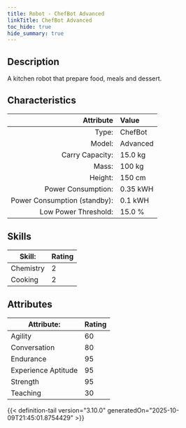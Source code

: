 ```yaml
---
title: Robot - ChefBot Advanced
linkTitle: ChefBot Advanced
toc_hide: true
hide_summary: true
---
```

<!-- This is generated by the MarsSim HelpGenertor, do not edit. -->

## Description

A kitchen robot that prepare food, meals and dessert.

## Characteristics

| Attribute      | Value |
|--------:|:------|
|Type:|ChefBot|
|Model:|Advanced|
|Carry Capacity:|15.0 kg|
|Mass:|100 kg|
|Height:|150 cm|
|Power Consumption:|0.35 kWH|
|Power Consumption (standby):|0.1 kWH|
|Low Power Threshold:|15.0 %|

## Skills
|Skill:|Rating|
|-------|-------|
|Chemistry|2|
|Cooking|2|

## Attributes
|Attribute:|Rating|
|-------|-------|
|Agility|60|
|Conversation|80|
|Endurance|95|
|Experience Aptitude|95|
|Strength|95|
|Teaching|30|


{{< definition-tail version="3.10.0" generatedOn="2025-10-09T21:45:01.8754429" >}}

